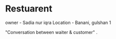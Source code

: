 # Restuarent
owner - Sadia nur iqra
Location - Banani, gulshan 1 

"Conversation between waiter &amp; customer" .
